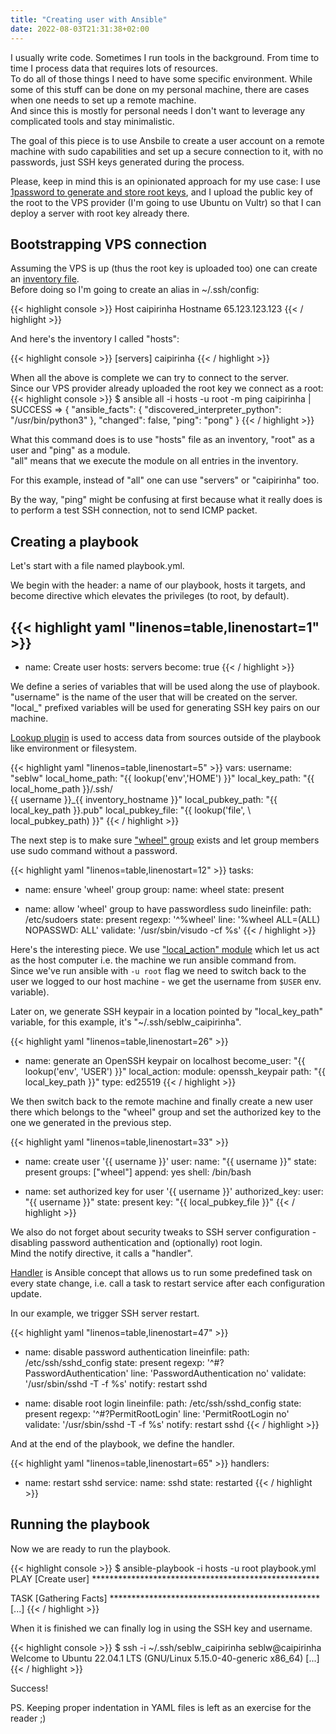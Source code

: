```yaml
---
title: "Creating user with Ansible"
date: 2022-08-03T21:31:38+02:00
---
```


I usually write code. Sometimes I run tools in the background. From time to time I process data that requires lots of resources.   
To do all of those things I need to have some specific environment. While some of this stuff can be done on my personal machine, there are cases when one needs to set up a remote machine.  
And since this is mostly for personal needs I don't want to leverage any complicated tools and stay minimalistic.  

The goal of this piece is to use Ansbile to create a user account on a remote machine with sudo capabilities and set up a secure connection to it, with no passwords, just SSH keys generated during the process.

Please, keep in mind this is an opinionated approach for my use case: I use [1password to generate and store root keys](https://developer.1password.com/docs/ssh/), and I upload the public key of the root to the VPS provider (I'm going to use Ubuntu on Vultr) so that I can deploy a server with root key already there.

## Bootstrapping VPS connection

Assuming the VPS is up (thus the root key is uploaded too) one can create an [inventory file](https://docs.ansible.com/ansible/latest/user_guide/intro_inventory.html).  
Before doing so I'm going to create an alias in ~/.ssh/config:

{{< highlight console >}}
Host caipirinha
    Hostname 65.123.123.123
{{< / highlight >}}

And here's the inventory I called "hosts":

{{< highlight console >}}
[servers]
caipirinha
{{< / highlight >}}

When all the above is complete we can try to connect to the server.  
Since our VPS provider already uploaded the root key we connect as a root:
{{< highlight console >}}
$ ansible all -i hosts -u root -m ping
caipirinha | SUCCESS => {
    "ansible_facts": {
        "discovered_interpreter_python": "/usr/bin/python3"
    },
    "changed": false,
    "ping": "pong"
}
{{< / highlight >}}

What this command does is to use "hosts" file as an inventory, "root" as a user and "ping" as a module.  
"all" means that we execute the module on all entries in the inventory.  

For this example, instead of "all" one can use "servers" or "caipirinha" too.

By the way, "ping" might be confusing at first because what it really does is to perform a test SSH connection, not to send ICMP packet.

## Creating a playbook
  
Let's start with a file named playbook.yml.

We begin with the header: a name of our playbook, hosts it targets, and become directive which elevates the privileges (to root, by default).

{{< highlight yaml "linenos=table,linenostart=1" >}}
---
- name: Create user
  hosts: servers
  become: true
{{< / highlight >}}

We define a series of variables that will be used along the use of playbook.  
"username" is the name of the user that will be created on the server.  
"local_" prefixed variables will be used for generating SSH key pairs on our machine.  

[Lookup plugin](https://docs.ansible.com/ansible/latest/user_guide/playbooks_lookups.html) is used to access data from sources outside of the playbook like environment or filesystem.  

{{< highlight yaml "linenos=table,linenostart=5" >}}
vars:
  username: "seblw"
  local_home_path: "{{ lookup('env','HOME') }}"
  local_key_path:  "{{ local_home_path }}/.ssh/\
      {{ username }}_{{ inventory_hostname }}"
  local_pubkey_path: "{{ local_key_path }}.pub"
  local_pubkey_file: "{{ lookup('file', \ 
    local_pubkey_path) }}"
{{< / highlight >}}

The next step is to make sure ["wheel" group](https://en.wikipedia.org/wiki/Wheel_(computing)) exists and let group members use sudo command without a password.

{{< highlight yaml "linenos=table,linenostart=12" >}}
tasks:
  - name: ensure 'wheel' group
    group:
      name: wheel
      state: present

  - name: allow 'wheel' group to have passwordless sudo
    lineinfile:
      path: /etc/sudoers
      state: present
      regexp: '^%wheel'
      line: '%wheel ALL=(ALL) NOPASSWD: ALL'
      validate: '/usr/sbin/visudo -cf %s'
{{< / highlight >}}

Here's the interesting piece. We use ["local_action" module](https://docs.ansible.com/ansible/latest/user_guide/playbooks_delegation.html) which let us act as the host computer i.e. the machine we run ansible command from.  
Since we've run ansible with `-u root` flag we need to switch back to the user we logged to our host machine - we get the username from `$USER` env. variable).

Later on, we generate SSH keypair in a location pointed by "local_key_path" variable, for this example, it's "~/.ssh/seblw_caipirinha".

{{< highlight yaml "linenos=table,linenostart=26" >}}
- name: generate an OpenSSH keypair on localhost
  become_user: "{{ lookup('env', 'USER') }}"
  local_action:
    module: openssh_keypair
    path: "{{ local_key_path }}"
    type: ed25519
{{< / highlight >}}

We then switch back to the remote machine and finally create a new user there which belongs to the "wheel" group and set the authorized key to the one we generated in the previous step.

{{< highlight yaml "linenos=table,linenostart=33" >}}
- name: create user '{{ username }}'
  user:
    name: "{{ username }}"
    state: present
    groups: ["wheel"]
    append: yes
    shell: /bin/bash

- name: set authorized key for user '{{ username }}'
  authorized_key:
    user: "{{ username }}"
    state: present
    key: "{{ local_pubkey_file }}"
{{< / highlight >}}

We also do not forget about security tweaks to SSH server configuration - disabling password authentication and (optionally) root login.  
Mind the notify directive, it calls a "handler".  

[Handler](https://docs.ansible.com/ansible/latest/user_guide/playbooks_handlers.html) is Ansible concept that allows us to run some predefined task on every state change, i.e. call a task to restart service after each configuration update.  

In our example, we trigger SSH server restart.

{{< highlight yaml "linenos=table,linenostart=47" >}}
- name: disable password authentication
  lineinfile:
    path: /etc/ssh/sshd_config
    state: present
    regexp: '^#?PasswordAuthentication'
    line: 'PasswordAuthentication no'
    validate: '/usr/sbin/sshd -T -f %s'
  notify: restart sshd

- name: disable root login
  lineinfile:
    path: /etc/ssh/sshd_config
    state: present
    regexp: '^#?PermitRootLogin'
    line: 'PermitRootLogin no'
    validate: '/usr/sbin/sshd -T -f %s'
  notify: restart sshd
{{< / highlight >}}

And at the end of the playbook, we define the handler.

{{< highlight yaml "linenos=table,linenostart=65" >}}
handlers:
  - name: restart sshd
    service:
      name: sshd
      state: restarted
{{< / highlight >}}


## Running the playbook

Now we are ready to run the playbook.  

{{< highlight console >}}
$ ansible-playbook -i hosts -u root playbook.yml
PLAY [Create user] ****************************************************

TASK [Gathering Facts] ************************************************
[...]
{{< / highlight >}}

When it is finished we can finally log in using the SSH key and username.  

{{< highlight console >}}
$ ssh -i ~/.ssh/seblw_caipirinha seblw@caipirinha
Welcome to Ubuntu 22.04.1 LTS (GNU/Linux 5.15.0-40-generic x86_64)
[...]
{{< / highlight >}}

Success!  


PS. Keeping proper indentation in YAML files is left as an exercise for the reader ;)